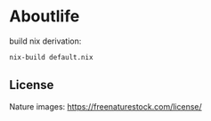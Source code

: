 # Aboutlife

build nix derivation:

```sh
nix-build default.nix
```

## License

Nature images: https://freenaturestock.com/license/
